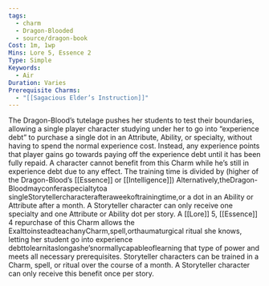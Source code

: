 ```yaml
---
tags:
  - charm
  - Dragon-Blooded
  - source/dragon-book
Cost: 1m, 1wp
Mins: Lore 5, Essence 2
Type: Simple
Keywords:
  - Air
Duration: Varies
Prerequisite Charms:
  - "[[Sagacious Elder’s Instruction]]"
---
```

The Dragon-Blood’s tutelage pushes her students to test their boundaries, allowing a single player character studying under her to go into “experience debt” to purchase a single dot in an Attribute, Ability, or specialty, without having to spend the normal experience cost. Instead, any experience points that player gains go towards paying off the experience debt until it has been fully repaid. A character cannot benefit from this Charm while he’s still in experience debt due to any effect. The training time is divided by (higher of the Dragon-Blood’s [[Essence]] or [[Intelligence]]) Alternatively,theDragon-Bloodmayconferaspecialtytoa singleStorytellercharacterafteraweekoftrainingtime,or a dot in an Ability or Attribute after a month. A Storyteller character can only receive one specialty and one Attribute or Ability dot per story. A [[Lore]] 5, [[Essence]] 4 repurchase of this Charm allows the ExalttoinsteadteachanyCharm,spell,orthaumaturgical ritual she knows, letting her student go into experience debttolearnitaslongashe’snormallycapableoflearning that type of power and meets all necessary prerequisites. Storyteller characters can be trained in a Charm, spell, or ritual over the course of a month. A Storyteller character can only receive this benefit once per story.